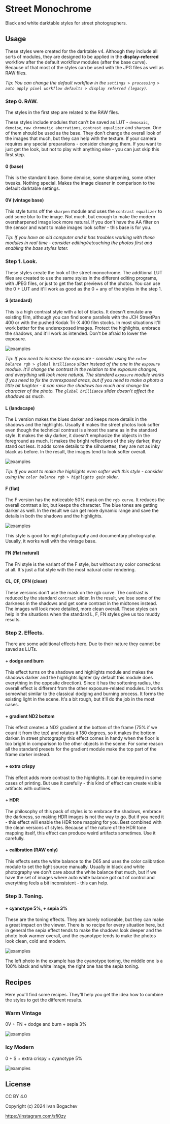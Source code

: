# Street Monochrome

Black and white darktable styles for street photographers.


## Usage

These styles were created for the darktable v4. Although they include all sorts of modules, they are designed to be applied in the **display-referred** workflow after the default workflow modules (after the base curve). Because of that most of the styles can be used with the JPG files as well as RAW files.

*Tip: You can change the default workflow in the `settings > processing > auto apply pixel workflow defaults > display referred (legacy)`.*


### Step 0. RAW.

The styles in the first step are related to the RAW files.

These styles include modules that can't be saved as LUT - `demosaic`, `denoise`, `raw chromatic aberrations`, `contrast equalizer` and `sharpen`. One of them should be used as the base. They don't change the overall look of the images that much, but they can help with the texture. If your camera requires any special preparations - consider changing them. If you want to just get the look, but not to play with anything else - you can just skip this first step.

#### 0 (base)

This is the standard base. Some denoise, some sharpening, some other tweaks. Nothing special. Makes the image cleaner in comparison to the default darktable settings.

#### 0V (vintage base)

This style turns off the `sharpen` module and uses the `contrast equalizer` to add some blur to the image. Not much, but enough to make the modern oversharpened image look more natural. If you don't have the AA filter on the sensor and want to make images look softer - this base is for you.

*Tip: If you have an old computer and it has troubles working with these modules in real time - consider editing/retouching the photos first and enabling the base styles later.*


### Step 1. Look.

These styles create the look of the street monochrome. The additional LUT files are created to use the same styles in the different editing programs, with JPEG files, or just to get the fast previews of the photos. You can use the 0 + LUT and it'll work as good as the 0 + any of the styles in the step 1.

#### S (standard)

This is a high contrast style with a lot of blacks. It doesn't emulate any existing film, although you can find some parallels with the JCH StreetPan 400 or with the pushed Kodak Tri-X 400 film stocks. In most situations it'll work better for the underexposed images. Protect the highlights, embrace the shadows, and it'll work as intended. Don't be afraid to lower the exposure.

![examples](examples-s.jpg)

*Tip: If you need to increase the exposure - consider using the `color balance rgb > global brilliance` slider instead of the one in the `exposure` module. It'll change the contrast in the relation to the exposure changes, and everything will look more natural. The standard `exposure` module works if you need to fix the overexposed areas, but if you need to make a photo a little bit brighter - it can raise the shadows too much and change the character of the photo. The `global brilliance` slider doesn't affect the shadows as much.*

#### L (landscape)

The L version makes the blues darker and keeps more details in the shadows and the highlights. Usually it makes the street photos look softer even though the technical contrast is almost the same as in the standard style. It makes the sky darker, it doesn't emphasize the objects in the foreground as much. It makes the bright reflections of the sky darker, they stand out less. It adds some details to the silhouettes, they are not as inky black as before. In the result, the images tend to look softer overall.

![examples](examples-l.jpg)

*Tip: If you want to make the highlights even softer with this style - consider using the `color balance rgb > highlights gain` slider.*

#### F (flat)

The F version has the noticeable 50% mask on the `rgb curve`. It reduces the overall contrast a lot, but keeps the character. The blue tones are getting darker as well. In the result we can get more dynamic range and save the details in both the shadows and the highlights.

![examples](examples-f.jpg)

This style is good for night photography and documentary photography. Usually, it works well with the vintage base.

#### FN (flat natural)

The FN style is the variant of the F style, but without any color corrections at all. It's just a flat style with the most natural color rendering.

#### CL, CF, CFN (clean)

These versions don't use the mask on the rgb curve. The contrast is reduced by the standard `contrast` slider. In the result, we lose some of the darkness in the shadows and get some contrast in the midtones instead. The images will look more detailed, more clean overall. These styles can help in the situations when the standard L, F, FN styles give us too muddy results.


### Step 2. Effects.

There are some additional effects here. Due to their nature they cannot be saved as LUTs.

#### + dodge and burn

This effect turns on the shadows and highlights module and makes the shadows darker and the highlights lighter (by default this module does everything in the opposite direction). Since it has the softening radius, the overall effect is different from the other exposure-related modules. It works somewhat similar to the classical dodging and burning process. It forms the existing light in the scene. It's a bit rough, but it'll do the job in the most cases.

#### + gradient ND2 bottom

This effect creates a ND2 gradient at the bottom of the frame (75% if we count it from the top) and rotates it 180 degrees, so it makes the bottom darker. In street photography this effect comes in handy when the floor is too bright in comparison to the other objects in the scene. For some reason all the standard presets for the gradient module make the top part of the frame darker instead.

#### + extra crispy

This effect adds more contrast to the highlights. It can be required in some cases of printing. But use it carefully - this kind of effect can create visible artifacts with outlines.

#### + HDR

The philosophy of this pack of styles is to embrace the shadows, embrace the darkness, so making HDR images is not the way to go. But if you need it - this effect will enable the HDR tone mapping for you. Best combined with the clean versions of styles. Because of the nature of the HDR tone mapping itself, this effect can produce weird artifacts sometimes. Use it carefully.

#### + calibration (RAW only)

This effects sets the white balance to the D65 and uses the color calibration module to set the light source manually. Usually in black and white photography we don't care about the white balance that much, but if we have the set of images where auto white balance got out of control and everything feels a bit inconsistent - this can help.


### Step 3. Toning.

#### + cyanotype 5%, + sepia 3%

These are the toning effects. They are barely noticeable, but they can make a great impact on the viewer. There is no recipe for every situation here, but in general the sepia effect tends to make the shadows look deeper and the photo look warmer overall, and the cyanotype tends to make the photos look clean, cold and modern.

![examples](examples-toning.jpg)

The left photo in the example has the cyanotype toning, the middle one is a 100% black and white image, the right one has the sepia toning.


## Recipes

Here you'll find some recipes. They'll help you get the idea how to combine the styles to get the different results.

### Warm Vintage

0V + FN + dodge and burn + sepia 3%

![examples](examples-vintage.jpg)

### Icy Modern

0 + S + extra crispy + cyanotype 5%

![examples](examples-modern.jpg)


## License

CC BY 4.0

Copyright (c) 2024 Ivan Bogachev

https://instagram.com/sfi0zy
